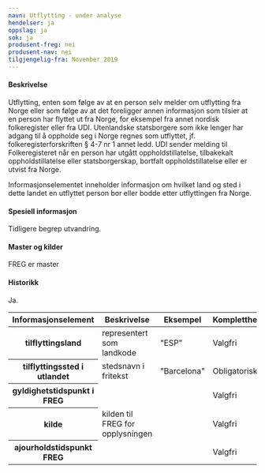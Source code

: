 ```yaml
---
navn: Utflytting - under analyse
hendelser: ja
oppslag: ja
sok: ja
produsent-freg: nei
produsent-nav: nei
tilgjengelig-fra: November 2019
---
```


#### Beskrivelse

Utflytting, enten som følge av at en person selv melder om utflytting fra Norge eller som følge av at det foreligger annen informasjon som
tilsier at en person har flyttet ut fra Norge, for eksempel fra annet nordisk folkeregister eller fra UDI. Utenlandske statsborgere som
ikke lenger har adgang til å oppholde seg i Norge regnes som utflyttet, jf. folkeregisterforskriften § 4-7 nr 1 annet ledd. UDI sender
melding til Folkeregisteret når en person har utgått oppholdstillatelse, tilbakekalt oppholdstillatelse eller statsborgerskap, bortfalt
oppholdstillatelse eller er utvist fra Norge. 

Informasjonselementet inneholder informasjon om hvilket land og sted i dette landet en utflyttet person bor eller bodde etter utflyttingen fra Norge.

#### Spesiell informasjon

Tidligere begrep utvandring.

#### Master og kilder

FREG er master


#### Historikk

Ja.

<table class="table">
  <thead>
    <tr>
      <th>Informasjonselement</th>
      <th>Beskrivelse</th>
      <th>Eksempel</th>
      <th>Kompletthet</th>
      <th>Kvalitet</th>
    </tr>
  </thead>
  
  <tbody>
    <tr>
      <th scope="row">tilflyttingsland</th>
      <td>representert som landkode</td>
      <td>"ESP"</td>
      <td>Valgfri</td>
      <td></td>
    </tr>
    <tr>
      <th scope="row">tilflyttingssted i utlandet</th>
      <td>stedsnavn i fritekst</td>
      <td>"Barcelona"</td>
      <td>Obligatorisk</td>
      <td></td>
    </tr>
    <tr>
      <th scope="row">gyldighetstidspunkt i FREG</th>
      <td></td>
      <td></td>
      <td>Valgfri</td>
      <td></td>
    </tr>
    <tr>
      <th scope="row">kilde</th>
      <td>kilden til FREG for opplysningen</td>
      <td></td>
      <td>Valgfri</td>
      <td></td>
    </tr>
    <tr>
      <th scope="row">ajourholdstidspunkt FREG</th>
      <td></td>
      <td></td>
      <td>Valgfri</td>
      <td></td>
    </tr>
   </tbody>
</table>


